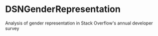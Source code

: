 # DSNGenderRepresentation
Analysis of gender representation in Stack Overflow's annual developer survey
